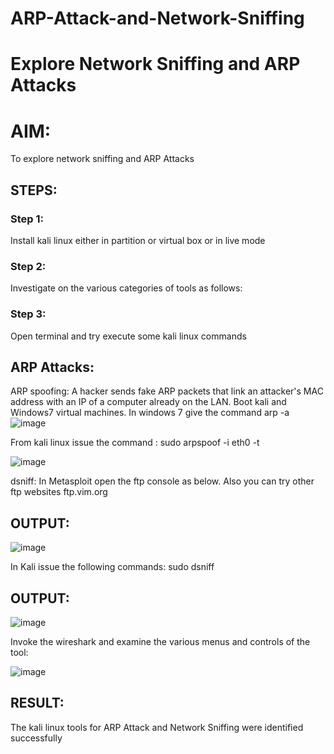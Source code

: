 # ARP-Attack-and-Network-Sniffing
# Explore Network Sniffing and ARP Attacks

# AIM:

To explore network sniffing and ARP Attacks

## STEPS:

### Step 1:

Install kali linux either in partition or virtual box or in live mode

### Step 2:

Investigate on the various categories of tools as follows:


### Step 3:
Open terminal and try execute some kali linux commands

## ARP Attacks:  
ARP spoofing: A hacker sends fake ARP packets that link an attacker's MAC address with an IP of a computer already on the LAN. 
Boot kali and Windows7 virtual machines.
In windows 7 give the command arp -a
![image](https://github.com/Vanitha-SM/ARP-Attack-and-Network-Sniffing/assets/119557985/4aaa3760-fa61-47f0-b5d8-a27e189ba522)




From kali linux issue the command :
sudo arpspoof -i eth0 -t <target system> <gateway>

![image](https://github.com/Vanitha-SM/ARP-Attack-and-Network-Sniffing/assets/119557985/4a43f3dc-5a5e-430c-9bd5-8eb7e40aad38)


 dsniff:
In Metasploit open the ftp console as below. Also you can try other ftp websites ftp.vim.org
## OUTPUT:

![image](https://github.com/Vanitha-SM/ARP-Attack-and-Network-Sniffing/assets/119557985/155d5091-7cf6-4021-a380-109b48220adc)


In Kali issue the following commands:
sudo dsniff
## OUTPUT:

![image](https://github.com/Vanitha-SM/ARP-Attack-and-Network-Sniffing/assets/119557985/7746b708-d0a9-452a-b511-e52e88a31bd4)

Invoke the wireshark and examine the various menus  and controls of the tool:

![image](https://github.com/Vanitha-SM/ARP-Attack-and-Network-Sniffing/assets/119557985/8b74b83c-6ac7-475c-9182-b189f3ce1c0f)


## RESULT:
The kali linux tools for ARP Attack and Network Sniffing were identified successfully
